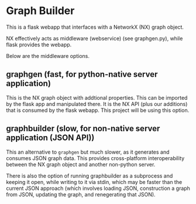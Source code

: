 # Graph Builder

This is a flask webapp that interfaces with a NetworkX (NX) graph object.

NX effectively acts as middleware (webservice) (see graphgen.py), while flask provides the webapp.

Below are the middleware options.  

## graphgen (fast, for python-native server application)
This is the NX graph object with addtional properties. This can be imported by the flask app and manipulated there. It is the NX API (plus our additions) that is consumed by the flask webapp. This project will be using this option.

## graphbuilder (slow, for non-native server application (JSON API))
This an alternative to `graphgen` but much slower, as it generates and consumes JSON graph data. This provides cross-platform interoperability between the NX graph object and another non-python server.   

There is also the option of running graphbuilder as a subprocess and keeping it open, while writing to it via stdin, which may be faster than the current JSON approach (which involves loading JSON, construction a graph from JSON, updating the graph, and renegerating that JSON).